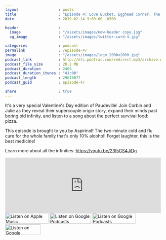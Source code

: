 ```yaml
---
layout                  : posts
title                   : "Episode 4: Love Bucket, Egghead Corner, The Pizza"
date                    : 2019-02-14 9:00:00 -0500

header                  : 
  image                 : "/assets/images/new-header copy.jpg"
  og_image              : "/assets/images/twitter-card-4.jpg"

categories              : podcast
permalink               : /episode-4/
image                   : "/assets/images/logo_2000x2000.jpg"
podcast_link            : http://dts.podtrac.com/redirect.mp3/archive.org/download/paudeville-ep-4/paudeville-ep-4.mp3
podcast_file_size       : 28.2 MB
podcast_duration        : 2468
podcast_duration_itunes : "41:08"
podcast_length          : 29619077
podcast_guid            : episode-4/

share                   : true
---
```

It's a very special Valentine's Day edition of Paudeville! Join Corbin and Julie as they reveal their supercouple origin story, expand their minds past boring old infinity, and listen to a song about the perfect survival food: pizza.

This episode is brought to you by Aspirinol! The two-minute cold and flu cure for the whole family that's only 10% alcohol! Forget laughter, this is the best medicine!

Learn more about all the infinities: <a href="https://youtu.be/23I5GS4JiDg">https://youtu.be/23I5GS4JiDg</a>

<iframe scrolling="no" frameborder="0" style="width:100%;height:180px;border:0;overflow:hidden;" width="100%" height="180" src="https://app.stitcher.com/splayer/f/363388?el=1&refid=stpr"></iframe>

<a href="https://itunes.apple.com/us/podcast/paudeville/id1450915591">
	<img src='{{ site.url }}{{ site.baseurl }}/assets/images/US_UK_Apple_Podcasts_Listen_Badge_RGB_280x68.png' width='140px' height='34' alt='Listen on Apple Music'/>
</a>
<a href="https://play.google.com/music/m/Igre2ostm2ltqiq4sabzzrl5jcy?t=Paudeville">
	<img src='{{ site.url }}{{ site.baseurl }}/assets/images/google_podcasts_badge.png' width='134px' height='34' alt='Listen on Google Podcasts'/>
</a>
<a href="https://open.spotify.com/show/4q5RNUUtU4XFqsymP7dcTw">
	<img src='{{ site.url }}{{ site.baseurl }}/assets/images/Spotify_Listen_Badge_RGB_280x68 copy.png' width='140px' height='34' alt='Listen on Google Podcasts'/>
</a>
<a href="https://www.stitcher.com/s?fid=363388&refid=stpr">
	<img src='{{ site.url }}{{ site.baseurl }}/assets/images/Stitcher_Listen_Badge_Color_Dark_BG_114x34.png' width='114px' height='34' alt='Listen on Google Podcasts'/>
</a>